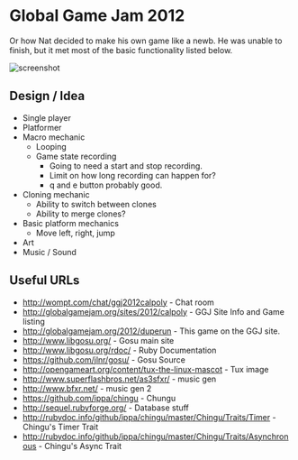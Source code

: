 # Global Game Jam 2012

Or how Nat decided to make his own game like a newb. He was unable to finish, but it met most of the basic functionality listed below.

![screenshot](http://f.cl.ly/items/2302080k1F1P3b3A1Y0J/Screen%20Shot%202012-01-29%20at%203.19.26%20PM.png)

## Design / Idea

  * Single player
  * Platformer
  * Macro mechanic
    * Looping
    * Game state recording
      * Going to need a start and stop recording.
      * Limit on how long recording can happen for?
      * q and e button probably good.
  * Cloning mechanic
    * Ability to switch between clones
    * Ability to merge clones?
  * Basic platform mechanics
    * Move left, right, jump
  * Art
  * Music / Sound

## Useful URLs

  * http://wompt.com/chat/ggj2012calpoly - Chat room
  * http://globalgamejam.org/sites/2012/calpoly - GGJ Site Info and Game listing
  * http://globalgamejam.org/2012/duperun - This game on the GGJ site.
  * http://www.libgosu.org/ - Gosu main site
  * http://www.libgosu.org/rdoc/ - Ruby Documentation
  * https://github.com/jlnr/gosu/ - Gosu Source
  * http://opengameart.org/content/tux-the-linux-mascot - Tux image
  * http://www.superflashbros.net/as3sfxr/ - music gen
  * http://www.bfxr.net/ - music gen 2
  * https://github.com/ippa/chingu - Chungu
  * http://sequel.rubyforge.org/ - Database stuff
  * http://rubydoc.info/github/ippa/chingu/master/Chingu/Traits/Timer - Chingu's Timer Trait
  * http://rubydoc.info/github/ippa/chingu/master/Chingu/Traits/Asynchronous - Chingu's Async Trait
